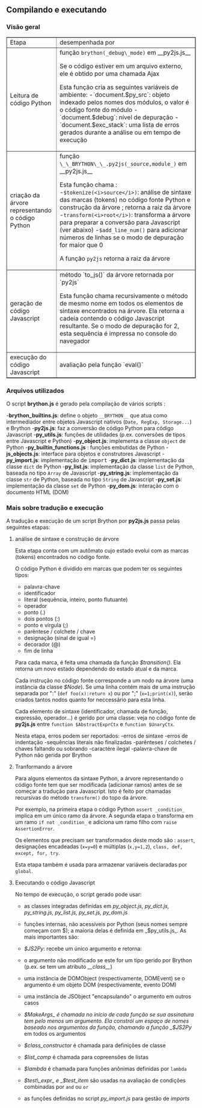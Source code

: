 Compilando e executando
-----------------------

### Visão geral

<table border=1 cellpadding =5>
<tr><td>Etapa</td><td>desempenhada por</td></tr>
<tr>
 <td>Leitura de código Python</td>
 <td>função <code>brython(_debug\_mode)</code> em __py2js.js__
  <p>Se o código estiver em um arquivo externo, ele é obtido por uma chamada Ajax
  <p>Esta função cria as seguintes variáveis de ambiente:
  -`document.$py_src`: objeto indexado pelos nomes dos módulos, o valor é o código fonte do módulo
  -`document.$debug`: nível de depuração
  -`document.$exc_stack`: uma lista de erros gerados durante a análise ou em tempo de execução
</td>
</tr>

<tr>
 <td>criação da árvore representando o código Python</td>
 <td>função <code>\_\_BRYTHON\_\_.py2js(_source,module_)</code> em __py2js.js__ <br>
  
  Esta função chama :
  -`$tokenize(<i>source</i>)`: análise de sintaxe das marcas (tokens) no código fonte Python e construção da árvore ; retorna a raiz da árvore
  -`transform(<i>root</i>)`: transforma a árvore para preparar a conversão para Javascript (ver abaixo)
  -`$add_line_num()` para adicionar números de linhas se o modo de depuração for maior que 0
  
  A função `py2js` retorna a raiz da árvore
</td>
</tr>

<tr>
 <td>geração de código Javascript</td>
 <td>método `to_js()` da árvore retornada por `py2js`

 Esta função chama recursivamente o método de mesmo nome em todos os
 elementos de sintaxe encontrados na árvore. Ela retorna a cadeia
 contendo o código Javascript resultante. Se o modo de depuração for
 2, esta sequência é impressa no console do navegador </td> </tr>

<tr>
 <td>execução do código Javascript</td>
 <td>avaliação pela função `eval()`</td>
</tr>

</table>

### Arquivos utilizados

O script __brython.js__ é gerado pela compilação de vários scripts :

-**brython\_builtins.js**: define o objeto `__BRYTHON__` que atua como intermediador entre objetos Javascript nativos (`Date, RegExp, Storage...`) e Brython
-**py2js.js**: faz a conversão de código Python para código Javascript
-**py\_utils.js**: funções de utilidades (p.ex. conversões de tipos entre Javascript e Python)
-**py\_object.js**: implementa a classe `object` de Python
-**py\_builtin\_functions.js** : funções embutidas de Python
-**js\_objects.js**: interface para objetos e construtores Javascript
-**py\_import.js**: implementação de <tt>import</tt>
-**py\_dict.js**: implementação da classe `dict` de Python
-**py\_list.js**: implementação da classe `list` de Python, baseada no tipo `Array` de Javascript
-**py\_string.js**: implementação da classe `str` de Python, baseada no tipo `String` de Javascript
-**py\_set.js**: implementação da classe `set` de Python
-**py\_dom.js**: interação com o documento HTML (DOM)

### Mais sobre tradução e execução

A tradução e execução de um script Brython por **py2js.js** passa
pelas seguintes etapas:
<ol>
<li>análise de sintaxe e construção de árvore

  Esta etapa conta com um autômato cujo estado evolui com as marcas
  (tokens) encontrados no código fonte.
  
  O código Python é dividido em marcas que podem ter os seguintes
  tipos:

  - palavra-chave
  - identificador
  - literal (sequência, inteiro, ponto flutuante)
  - operador
  - ponto (.)
  - dois pontos (:)
  - ponto e vírgula (;)
  - parêntese / colchete / chave
  - designação (sinal de igual =)
  - decorador (@)
  - fim de linha

Para cada marca, é feita uma chamada da função _$transition()_. Ela
retorna um novo estado dependendo do estado atual e da marca.

Cada instrução no código fonte corresponde a um nodo na árvore (uma
instância da classe _$Node_). Se uma linha contém mais de uma
instrução separada por ":" (`def foo(x):return x`) ou por ";"
(`x=1;print(x)`), serão criados tantos nodos quanto for neccessário
para esta linha.

Cada elemento de sintaxe (identificador, chamada de função, expressão,
operador...) é gerido por uma classe: veja no código fonte de
**py2js.js** entre `function $AbstractExprCtx` e `function $UnaryCtx`.

Nesta etapa, erros podem ser reportados:
-erros de sintaxe
-erros de indentação
-sequências literais não finalizadas
-parênteses / colchetes / chaves faltando ou sobrando
-caractére ilegal
-palavra-chave de Python não gerida por Brython

<li>Tranformando a árvore

Para alguns elementos da sintaxe Python, a árvore representando o
código fonte tem que ser modificada (adicionar ramos) antes de se
começar a tradução para Javascript. Isto é feito por chamadas
recursivas do método `transform()` do topo da árvore.

Por exemplo, na primeira etapa o código Python `assert _condition_`
implica em um único ramo da árvore. A segunda etapa o transforma em um
ramo `if not _condition_` e adiciona um ramo filho com `raise
AssertionError`.

Os elementos que precisam ser transformados deste modo são : `assert`,
designações encadeadas (`x=y=0`) e múltiplas (`x,y=1,2`), `class, def,
except, for, try`.

Esta etapa também é usada para armazenar variáveis declaradas por
`global`.

<li>Executando o código Javascript

No tempo de execução, o script gerado pode usar:

- as classes integradas definidas em _py\_object.js, py\_dict.js,
  py\_string.js, py\_list.js, py\_set.js, py\_dom.js_

- funções internas, não acessíveis por Python (seus nomes sempre
  começam com $); a maioria delas é definida em _$py\_utils.js_. As
  mais importantes são:

 - _$JS2Py_: recebe um único argumento e retorna:

  - o argumento não modificado se este for um tipo gerido por Brython
    (p.ex. se tem um atributo _\_\_class\_\__)

  - uma instância de DOMObject (respectivamente, DOMEvent) se o
    argumento é um objeto DOM (respectivamente, evento DOM)

  - uma instância de JSObject "encapsulando" o argumento em outros
    casos

 - _$MakeArgs_ é chamada no início de cada função se sua assinatura
   tem pelo menos um argumento. Ela constrói um espaço de nomes
   baseado nos argumentos da função, chamando a função _$JS2Py_ em
   todos os argumentos

 - _$class\_constructor_ é chamada para definições de classe

 - _$list\_comp_ é chamada para copreensões de listas

 - _$lambda_ é chamada para funções anônimas definidas por `lambda`

 - _$test\_expr_ e _$test\_item_ são usadas na avaliação de condições
   combinadas por `and` ou `or`

- as funções definidas no script _py\_import.js_ para gestão de
  _imports_

</ol>
</body>
</html>